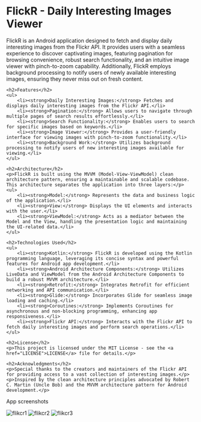 <h1>FlickR - Daily Interesting Images Viewer</h1>
    <p>FlickR is an Android application designed to fetch and display daily interesting images from the Flickr API. It provides users with a seamless experience to discover captivating images, featuring pagination for browsing convenience, robust search functionality, and an intuitive image viewer with pinch-to-zoom capability. Additionally, FlickR employs background processing to notify users of newly available interesting images, ensuring they never miss out on fresh content.</p>

    <h2>Features</h2>
    <ul>
        <li><strong>Daily Interesting Images:</strong> Fetches and displays daily interesting images from the Flickr API.</li>
        <li><strong>Pagination:</strong> Allows users to navigate through multiple pages of search results effortlessly.</li>
        <li><strong>Search Functionality:</strong> Enables users to search for specific images based on keywords.</li>
        <li><strong>Image Viewer:</strong> Provides a user-friendly interface for viewing images with pinch-to-zoom functionality.</li>
        <li><strong>Background Work:</strong> Utilizes background processing to notify users of new interesting images available for viewing.</li>
    </ul>

    <h2>Architecture</h2>
    <p>FlickR is built using the MVVM (Model-View-ViewModel) clean architecture pattern, ensuring a maintainable and scalable codebase. This architecture separates the application into three layers:</p>
    <ul>
        <li><strong>Model:</strong> Represents the data and business logic of the application.</li>
        <li><strong>View:</strong> Displays the UI elements and interacts with the user.</li>
        <li><strong>ViewModel:</strong> Acts as a mediator between the Model and the View, handling the presentation logic and maintaining the UI-related data.</li>
    </ul>

    <h2>Technologies Used</h2>
    <ul>
        <li><strong>Kotlin:</strong> FlickR is developed using the Kotlin programming language, leveraging its concise syntax and powerful features for Android app development.</li>
        <li><strong>Android Architecture Components:</strong> Utilizes LiveData and ViewModel from the Android Architecture Components to build a robust MVVM architecture.</li>
        <li><strong>Retrofit:</strong> Integrates Retrofit for efficient networking and API communication.</li>
        <li><strong>Glide:</strong> Incorporates Glide for seamless image loading and caching.</li>
        <li><strong>Coroutines:</strong> Implements Coroutines for asynchronous and non-blocking programming, enhancing app responsiveness.</li>
        <li><strong>Flickr API:</strong> Interacts with the Flickr API to fetch daily interesting images and perform search operations.</li>
    </ul>

    <h2>License</h2>
    <p>This project is licensed under the MIT License - see the <a href="LICENSE">LICENSE</a> file for details.</p>

    <h2>Acknowledgments</h2>
    <p>Special thanks to the creators and maintainers of the Flickr API for providing access to a vast collection of interesting images.</p>
    <p>Inspired by the clean architecture principles advocated by Robert C. Martin (Uncle Bob) and the MVVM architecture pattern for Android development.</p>

App screenshots

![flikcr1](https://github.com/EngFred/flickr-app/assets/136785545/7fdaab32-b39c-4b90-b536-4da7e2a0560a)
![flikcr2](https://github.com/EngFred/flickr-app/assets/136785545/d6afb285-77ef-4c94-9367-575a08145b54)
![flikcr3](https://github.com/EngFred/flickr-app/assets/136785545/2fc9957d-b2f6-4598-8810-ffe73acad207)
